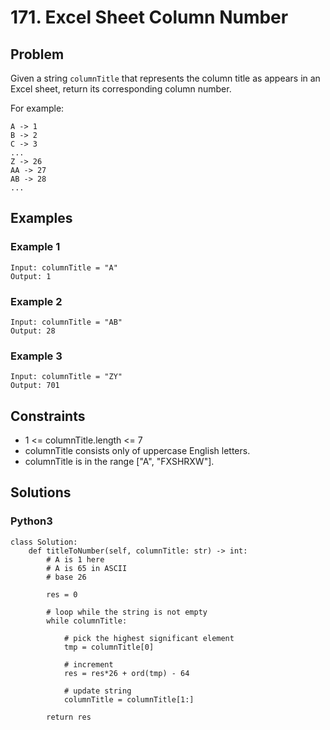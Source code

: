 # 171. Excel Sheet Column Number

## Problem

Given a string `columnTitle` that represents the column title as appears in an Excel sheet, return its corresponding column number.

For example:

```
A -> 1
B -> 2
C -> 3
...
Z -> 26
AA -> 27
AB -> 28 
...
```

## Examples

### Example 1

```
Input: columnTitle = "A"
Output: 1
```

### Example 2

```
Input: columnTitle = "AB"
Output: 28
```

### Example 3

```
Input: columnTitle = "ZY"
Output: 701
```

## Constraints

* 1 <= columnTitle.length <= 7
* columnTitle consists only of uppercase English letters.
* columnTitle is in the range ["A", "FXSHRXW"].

## Solutions

### Python3

```
class Solution:
    def titleToNumber(self, columnTitle: str) -> int:
        # A is 1 here
        # A is 65 in ASCII
        # base 26
        
        res = 0
        
        # loop while the string is not empty
        while columnTitle:
            
            # pick the highest significant element
            tmp = columnTitle[0]
            
            # increment
            res = res*26 + ord(tmp) - 64
            
            # update string
            columnTitle = columnTitle[1:]
            
        return res
```
